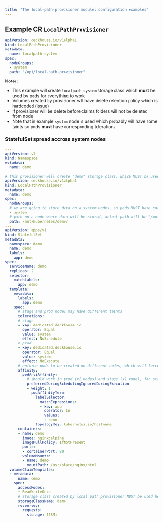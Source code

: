 ```yaml
---
title: "The local-path-provisioner module: configuration examples"
---
```


## Example CR `LocalPathProvisioner`

```yaml
apiVersion: deckhouse.io/v1alpha1
kind: LocalPathProvisioner
metadata:
  name: localpath-system
spec:
  nodeGroups:
  - system
  path: "/opt/local-path-provisioner"
```

Notes:

- This example will create `localpath-system` storage class which **must** be used by pods for everything to work
- Volumes created by provisioner will have delete retention policy which is hardcoded ([issue](https://github.com/deckhouse/deckhouse/issues/360))
- If provisioner will be delete before claims folders will not be deleted from node
- Note that in example `system` node is used which probably will have some taints so pods **must** have corresponding tolerations

### StatefulSet spread accross system nodes

```yaml
---
apiVersion: v1
kind: Namespace
metadata:
  name: demo
---
# this provisioner will create "demo" storage class, which MUST be used in statefulset for everything to work
apiVersion: deckhouse.io/v1alpha1
kind: LocalPathProvisioner
metadata:
  name: demo
spec:
  nodeGroups:
  # we are going to store data on a system nodes, so pods MUST have corresponding tolerations
  - system
  # path on a node where data will be stored, actual path will be "/mnt/kubernetes/demo/pvc-{guid}_{namespace}_{volumeclaimtemplates_name}-{statefulset_metadata_name}-{number}"
  path: /mnt/kubernetes/demo/
---
apiVersion: apps/v1
kind: StatefulSet
metadata:
  namespace: demo
  name: demo
  labels:
    app: demo
spec:
  serviceName: demo
  replicas: 2
  selector:
    matchLabels:
      app: demo
  template:
    metadata:
      labels:
        app: demo
    spec:
      # stage and prod nodes may have different taints
      tolerations:
      # stage
      - key: dedicated.deckhouse.io
        operator: Equal
        value: system
        effect: NoSchedule
      # prod
      - key: dedicated.deckhouse.io
        operator: Equal
        value: system
        effect: NoExecute
      # enforce pods to be created on different nodes, which will force local path provisioner to create volumes also on a different nodes
      affinity:
        podAntiAffinity:
          # should work in prod (x2 nodes) and stage (x1 node), for strict mode use "requiredDuringSchedulingIgnoredDuringExecution"
          preferredDuringSchedulingIgnoredDuringExecution:
          - weight: 1
            podAffinityTerm:
              labelSelector:
                matchExpressions:
                - key: app
                  operator: In
                  values:
                  - demo
              topologyKey: kubernetes.io/hostname
      containers:
      - name: demo
        image: nginx:alpine
        imagePullPolicy: IfNotPresent
        ports:
        - containerPort: 80
        volumeMounts:
        - name: demo
          mountPath: /usr/share/nginx/html
  volumeClaimTemplates:
  - metadata:
      name: demo
    spec:
      accessModes:
      - ReadWriteOnce
      # storage class created by local path provisioner MUST be used here
      storageClassName: demo
      resources:
        requests:
          storage: 128Mi
```
